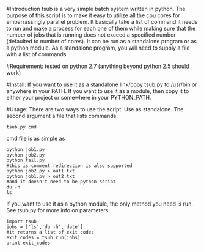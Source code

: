 #Introduction
tsub is a very simple batch system written in python. The purpose of this script is to make it easy to utilize all the cpu cores for embarrassingly parallel problem. It basically take a list of command it needs to run and make a process for each one of them while making sure that the number of jobs that is running does not exceed a specified number (defaulted to number of cores). It can be run as a standalone program or as a python module. As a standalone program, you will need to supply a file with a list of commands

#Requirement:
tested on python 2.7 (anything beyond python 2.5 should work)

#Install:
If you want to use it as a standalone link/copy tsub.py to /usr/bin or anywhere in your PATH.
If you want to use it as a module, then copy it to either your project or somewhere in your PYTHON_PATH.

#Usage:
There are two ways to use the script.
Use as standalone. The second argument a file that lists commands. 

    tsub.py cmd

cmd file is as simple as

    python job1.py
    python job2.py
    python fail.py
    #this is comment redirection is also supported
    python job2.py > out1.txt
    python job1.py > out2.txt
    #and it doesn't need to be python script
    du -h
    ls

If you want to use it as a python module, the only method you need is run. See tsub.py for more info on parameters.

    import tsub
    jobs = ['ls','du -h','date']
    #it returns a list of exit codes
    exit_codes = tsub.run(jobs)
    print exit_codes

